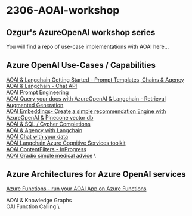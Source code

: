 # 2306-AOAI-workshop


## Ozgur's AzureOpenAI workshop series 
You will find a repo of use-case implementations with AOAI here...

## Azure OpenAI Use-Cases / Capabilities 
[AOAI & Langchain Getting Started - Prompt Templates, Chains & Agency](./notebooks/Completions%20with%20AOAI%20%26%20Langchain.ipynb) \
[AOAI & Langchain - Chat API](./notebooks/AOAI-Langchain-advanced.ipynb) \
[AOAI Prompt Engineering](./notebooks/AOAI-prompt-engineering.ipynb) \
[AOAI Query your docs with AzureOpenAI & Langchain - Retrieval Augmented Generation](./notebooks/AOAI-query-your-docs.ipynb) \
[AOAI Embeddings- Create a simple recommendation Engine with AzureOpenAI & Pinecone vector db](./notebooks/AOAI-Embeddings-RecommendationEngine.ipynb) \
[AOAI & SQL / Cypher Completions](./notebooks/AOAI-SQL-Cypher-Completions.ipynb) \
[AOAI & Agency with Langchain](./notebooks/AOAI-Langchain%20agency.ipynb) \
[AOAI Chat with your data](./notebooks/AOAI-Chat-with-your-data.py)    
[AOAI Langchain Azure Cognitive Services toolkit](./notebooks/AOAI-Langchain-CognitiveServices-toolkit.ipynb) \
[AOAI ContentFilters - InProgress](./notebooks/AOAI-ContentFilters.py) \
[AOAI Gradio simple medical advice](./notebooks/AOAI-Gradio-simple-medical-advice.py) \


## Azure Architectures for Azure OpenAI services 
[Azure Functions - run your AOAI App on Azure Functions](./notebooks/Architecture-AOAI-app-on-AOAI.md)

AOAI & Knowledge Graphs \
OAI Function Calling \


